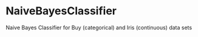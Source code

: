 # NaiveBayesClassifier
Naive Bayes Classifier for Buy (categorical) and Iris (continuous) data sets
